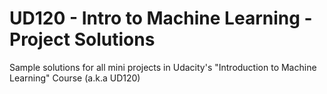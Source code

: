 UD120 - Intro to Machine Learning - Project Solutions
==============

Sample solutions for all mini projects in Udacity's "Introduction to Machine Learning" Course (a.k.a UD120)

